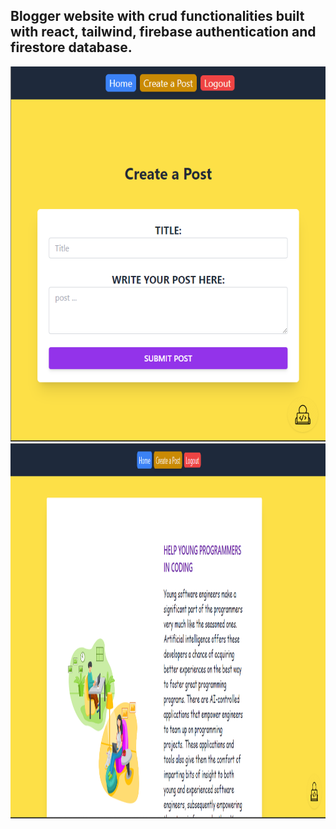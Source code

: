 ## Blogger website with crud functionalities built with react, tailwind, firebase authentication and firestore database.

<img src="./src/assets/rblogger-createpost-page.png" alt="alt text" width="600" height="600">
<img src="./src/assets/rblogger-homepage-1.png" alt="alt text" width="800" height="600">
